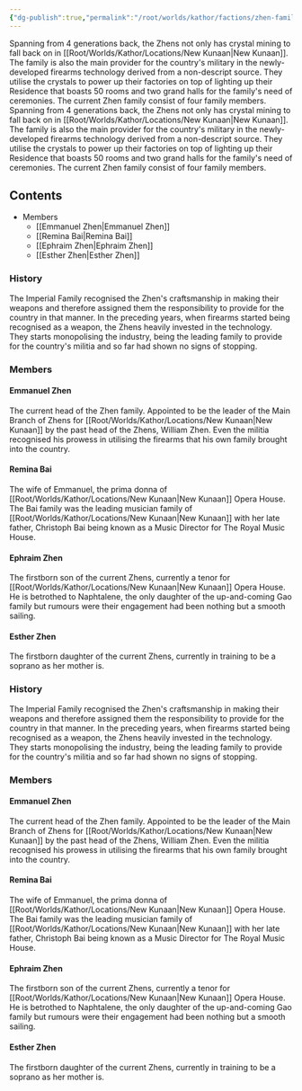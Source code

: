 ```yaml
---
{"dg-publish":true,"permalink":"/root/worlds/kathor/factions/zhen-family/","tags":["Kathor"]}
---
```


Spanning from 4 generations back, the Zhens not only has crystal mining to fall back on in [[Root/Worlds/Kathor/Locations/New Kunaan\|New Kunaan]]. The family is also the main provider for the country's military in the newly-developed firearms technology derived from a non-descript source. They utilise the crystals to power up their factories on top of lighting up their Residence that boasts 50 rooms and two grand halls for the family's need of ceremonies. The current Zhen family consist of four family members.
Spanning from 4 generations back, the Zhens not only has crystal mining to fall back on in [[Root/Worlds/Kathor/Locations/New Kunaan\|New Kunaan]]. The family is also the main provider for the country's military in the newly-developed firearms technology derived from a non-descript source. They utilise the crystals to power up their factories on top of lighting up their Residence that boasts 50 rooms and two grand halls for the family's need of ceremonies. The current Zhen family consist of four family members.

## Contents

-   Members
    -   [[Emmanuel Zhen\|Emmanuel Zhen]]
    -   [[Remina Bai\|Remina Bai]]
    -   [[Ephraim Zhen\|Ephraim Zhen]]
    -   [[Esther Zhen\|Esther Zhen]] 

### History

The Imperial Family recognised the Zhen's craftsmanship in making their weapons and therefore assigned them the responsibility to provide for the country in that manner. In the preceding years, when firearms started being recognised as a weapon, the Zhens heavily invested in the technology. They starts monopolising the industry, being the leading family to provide for the country's militia and so far had shown no signs of stopping.

### Members

#### Emmanuel Zhen

The current head of the Zhen family. Appointed to be the leader of the Main Branch of Zhens for [[Root/Worlds/Kathor/Locations/New Kunaan\|New Kunaan]] by the past head of the Zhens, William Zhen. Even the militia recognised his prowess in utilising the firearms that his own family brought into the country.

#### Remina Bai

The wife of Emmanuel, the prima donna of [[Root/Worlds/Kathor/Locations/New Kunaan\|New Kunaan]] Opera House. The Bai family was the leading musician family of [[Root/Worlds/Kathor/Locations/New Kunaan\|New Kunaan]] with her late father, Christoph Bai being known as a Music Director for The Royal Music House.

#### Ephraim Zhen

The firstborn son of the current Zhens, currently a tenor for [[Root/Worlds/Kathor/Locations/New Kunaan\|New Kunaan]] Opera House. He is betrothed to Naphtalene, the only daughter of the up-and-coming Gao family but rumours were their engagement had been nothing but a smooth sailing.

#### Esther Zhen

The firstborn daughter of the current Zhens, currently in training to be a soprano as her mother is.
### History

The Imperial Family recognised the Zhen's craftsmanship in making their weapons and therefore assigned them the responsibility to provide for the country in that manner. In the preceding years, when firearms started being recognised as a weapon, the Zhens heavily invested in the technology. They starts monopolising the industry, being the leading family to provide for the country's militia and so far had shown no signs of stopping.

### Members

#### Emmanuel Zhen

The current head of the Zhen family. Appointed to be the leader of the Main Branch of Zhens for [[Root/Worlds/Kathor/Locations/New Kunaan\|New Kunaan]] by the past head of the Zhens, William Zhen. Even the militia recognised his prowess in utilising the firearms that his own family brought into the country.

#### Remina Bai

The wife of Emmanuel, the prima donna of [[Root/Worlds/Kathor/Locations/New Kunaan\|New Kunaan]] Opera House. The Bai family was the leading musician family of [[Root/Worlds/Kathor/Locations/New Kunaan\|New Kunaan]] with her late father, Christoph Bai being known as a Music Director for The Royal Music House.

#### Ephraim Zhen

The firstborn son of the current Zhens, currently a tenor for [[Root/Worlds/Kathor/Locations/New Kunaan\|New Kunaan]] Opera House. He is betrothed to Naphtalene, the only daughter of the up-and-coming Gao family but rumours were their engagement had been nothing but a smooth sailing.

#### Esther Zhen

The firstborn daughter of the current Zhens, currently in training to be a soprano as her mother is.
